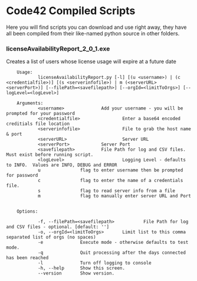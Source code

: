 # Code42 Compiled Scripts
Here you will find scripts you can download and use right away, they have all been compiled from their like-named python source in other folders.

### licenseAvailabilityReport_2_0_1.exe
Creates a list of users whose license usage will expire at a future date

        Usage:
                licenseAvailabilityReport.py [-l] [(u <username>) | (c <credentialfile>)] [(s <serverinfofile>) | m (<serverURL> <serverPort>)] [--filePath=<savefilepath>] [--orgId=<limitToOrgs>] [--logLevel=<logLevel>]

        Arguments:
                <username>              Add your username - you will be prompted for your password
                <credentialfile>                Enter a base64 encoded creditials file location
                <serverinfofile>                File to grab the host name & port
                <serverURL>                     Server URL
                <serverPort>            Server Port
                <savefilepath>          File Path for log and CSV files.  Must exist before running script.
                <logLevel>                      Logging Level - defaults to INFO.  Values are INFO, DEBUG and ERROR
                u               flag to enter username then be prompted for password
                c               flag to enter the name of a credentials file.
                s               flag to read server info from a file
                m               flag to manually enter server URL and Port


        Options:

                -f, --filePath=<savefilepath>           File Path for log and CSV files - optional. [default: '']
                -o, --orgId=<limitToOrgs>       Limit list to this comma separated list of orgs (no spaces)
                -e              Execute mode - otherwise defaults to test mode.
                -q              Quit processing after the days connected has been reached
                -l              Turn off logging to console
                -h, --help      Show this screen.
                --version       Show version.
